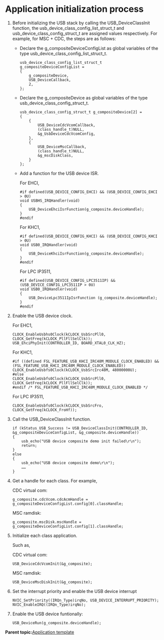 # Application initialization process

1.  Before initializing the USB stack by calling the USB\_DeviceClassInit function, the usb\_device\_class\_config\_list\_struct\_t and usb\_device\_class\_config\_struct\_t are assigned values respectively. For example, for MSC + CDC, the steps are as follows:
    -   Declare the g\_compositeDeviceConfigList as global variables of the type usb\_device\_class\_config\_list\_struct\_t.

        ```
        usb_device_class_config_list_struct_t g_compositeDeviceConfigList =
        {
            g_compositeDevice,
            USB_DeviceCallback,
            2,
        };
        
        ```

    -   Declare the g\_compositeDevice as global variables of the type usb\_device\_class\_config\_struct\_t.

        ```
        usb_device_class_config_struct_t g_compositeDevice[2] =
        {
            {
                USB_DeviceCdcVcomCallback,
                (class_handle_t)NULL,
                &g_UsbDeviceCdcVcomConfig,
            },
            {
                USB_DeviceMscCallback,
                (class_handle_t)NULL,
                &g_mscDiskClass,
            }
        };
        
        ```

    -   Add a function for the USB device ISR.

        For EHCI,

        ```
        #if defined(USB_DEVICE_CONFIG_EHCI) && (USB_DEVICE_CONFIG_EHCI > 0U)
        void USBHS_IRQHandler(void)
        {
            USB_DeviceEhciIsrFunction(g_composite.deviceHandle);
        }
        #endif
        
        ```

        For KHC1,

        ```
        #if defined(USB_DEVICE_CONFIG_KHCI) && (USB_DEVICE_CONFIG_KHCI > 0U)
        void USB0_IRQHandler(void)
        {
            USB_DeviceKhciIsrFunction(g_composite.deviceHandle);
        }
        #endif
        
        ```

        For LPC IP3511,

        ```
        #if defined(USB_DEVICE_CONFIG_LPC3511IP) && (USB_DEVICE_CONFIG_LPC3511IP > 0U)
        void USB0_IRQHandler(void)
        {
            USB_DeviceLpc3511IpIsrFunction (g_composite.deviceHandle);
        }
        #endif
        
        ```

2.  Enable the USB device clock.

    For EHC1,

    ```
    CLOCK_EnableUsbhs0Clock(kCLOCK_UsbSrcPll0, CLOCK_GetFreq(kCLOCK_PllFllSelClk));
    USB_EhciPhyInit(CONTROLLER_ID, BOARD_XTAL0_CLK_HZ);
    
    ```

    For KHC1,

    ```
    #if ((defined FSL_FEATURE_USB_KHCI_IRC48M_MODULE_CLOCK_ENABLED) && (FSL_FEATURE_USB_KHCI_IRC48M_MODULE_CLOCK_ENABLED))
    CLOCK_EnableUsbfs0Clock(kCLOCK_UsbSrcIrc48M, 48000000U);
    #else
    CLOCK_EnableUsbfs0Clock(kCLOCK_UsbSrcPll0, CLOCK_GetFreq(kCLOCK_PllFllSelClk));
    #endif /* FSL_FEATURE_USB_KHCI_IRC48M_MODULE_CLOCK_ENABLED */
    
    ```

    For LPC IP3511,

    ```
    CLOCK_EnableUsbfs0Clock(kCLOCK_UsbSrcFro, CLOCK_GetFreq(kCLOCK_FroHf));
    ```

3.  Call the USB\_DeviceClassInit function.

    ```
    if (kStatus_USB_Success != USB_DeviceClassInit(CONTROLLER_ID, &g_compositeDeviceConfigList, &g_composite.deviceHandle))
    {
        usb_echo("USB device composite demo init failed\r\n");
        return;
    }
    else
    {
        usb_echo("USB device composite demo\r\n");
        ……
    }
    
    ```

4.  Get a handle for each class. For example,

    CDC virtual com:

    ```
    g_composite.cdcVcom.cdcAcmHandle = g_compositeDeviceConfigList.config[0].classHandle;
    ```

    MSC ramdisk:

    ```
    g_composite.mscDisk.mscHandle = g_compositeDeviceConfigList.config[1].classHandle;
    ```

5.  Initialize each class application.

    Such as,

    CDC virtual com:

    ```
    USB_DeviceCdcVcomInit(&g_composite);
    ```

    MSC ramdisk:

    ```
    USB_DeviceMscDiskInit(&g_composite);
    ```

6.  Set the interrupt priority and enable the USB device interrupt

    ```
    NVIC_SetPriority((IRQn_Type)irqNo, USB_DEVICE_INTERRUPT_PRIORITY);
    NVIC_EnableIRQ((IRQn_Type)irqNo);
    
    ```

7.  Enable the USB device funtionally:

    ```
    USB_DeviceRun(g_composite.deviceHandle);
    ```


**Parent topic:**[Application template](../topics/application_template.md)

